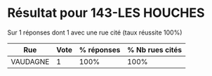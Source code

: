 # Résultat pour 143-LES HOUCHES

Sur 1 réponses dont 1 avec une rue cité (taux réussite 100%)

| Rue | Vote | % réponses | % Nb rues cités|
|-----|------|------------|----------------|
| VAUDAGNE | 1 | 100% | 100%|
